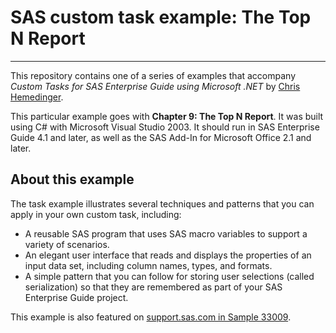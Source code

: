 # SAS custom task example: The Top N Report
***
This repository contains one of a series of examples that accompany
_Custom Tasks for SAS Enterprise Guide using Microsoft .NET_ 
by [Chris Hemedinger](http://support.sas.com/hemedinger).

This particular example goes with
**Chapter 9: The Top N Report**.  It was built using C# 
with Microsoft Visual Studio 2003.  It should run in SAS Enterprise Guide 4.1 and later, as well
as the SAS Add-In for Microsoft Office 2.1 and later.

## About this example
The task example illustrates several techniques and patterns 
that you can apply in your own custom task, including:
* A reusable SAS program that uses SAS macro 
variables to support a variety of scenarios.
* An elegant user interface that reads and displays the 
properties of an input data set, including column names, types, and formats.
* A simple pattern that you can follow for storing user 
selections (called serialization) so that they are remembered 
as part of your SAS Enterprise Guide project.

This example is also featured on [support.sas.com in Sample 33009](http://support.sas.com/kb/33/009.html).
